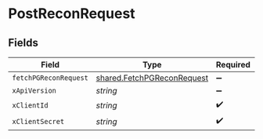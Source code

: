# PostReconRequest


## Fields

| Field                                                                    | Type                                                                     | Required                                                                 | Description                                                              |
| ------------------------------------------------------------------------ | ------------------------------------------------------------------------ | ------------------------------------------------------------------------ | ------------------------------------------------------------------------ |
| `fetchPGReconRequest`                                                    | [shared.FetchPGReconRequest](../../models/shared/fetchpgreconrequest.md) | :heavy_minus_sign:                                                       | N/A                                                                      |
| `xApiVersion`                                                            | *string*                                                                 | :heavy_minus_sign:                                                       | N/A                                                                      |
| `xClientId`                                                              | *string*                                                                 | :heavy_check_mark:                                                       | N/A                                                                      |
| `xClientSecret`                                                          | *string*                                                                 | :heavy_check_mark:                                                       | N/A                                                                      |